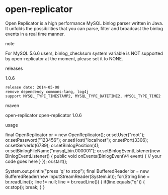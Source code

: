 open-replicator
===============

Open Replicator is a high performance MySQL binlog parser written in Java. It unfolds the possibilities that you can parse, filter and broadcast the binlog events in a real time manner.

note

For MySQL 5.6.6 users, binlog_checksum system variable is NOT supported by open-replicator at the moment, please set it to NONE.

releases

1.0.6

    release date: 2014-05-08
    remove dependency commons-lang, log4j
    support MYSQL_TYPE_TIMESTAMP2, MYSQL_TYPE_DATETIME2, MYSQL_TYPE_TIME2 

maven

<dependency>
        <groupId>open-replicator</groupId>
        <artifactId>open-replicator</artifactId>
        <version>1.0.6</version>
</dependency>

usage

final OpenReplicator or = new OpenReplicator();
or.setUser("root");
or.setPassword("123456");
or.setHost("localhost");
or.setPort(3306);
or.setServerId(6789);
or.setBinlogPosition(4);
or.setBinlogFileName("mysql_bin.000001");
or.setBinlogEventListener(new BinlogEventListener() {
    public void onEvents(BinlogEventV4 event) {
        // your code goes here
    }
});
or.start();

System.out.println("press 'q' to stop");
final BufferedReader br = new BufferedReader(new InputStreamReader(System.in));
for(String line = br.readLine(); line != null; line = br.readLine()) {
    if(line.equals("q")) {
        or.stop();
        break;
    }
}
